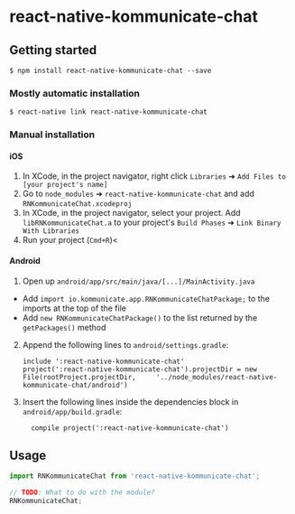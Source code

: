
# react-native-kommunicate-chat

## Getting started

`$ npm install react-native-kommunicate-chat --save`

### Mostly automatic installation

`$ react-native link react-native-kommunicate-chat`

### Manual installation


#### iOS

1. In XCode, in the project navigator, right click `Libraries` ➜ `Add Files to [your project's name]`
2. Go to `node_modules` ➜ `react-native-kommunicate-chat` and add `RNKommunicateChat.xcodeproj`
3. In XCode, in the project navigator, select your project. Add `libRNKommunicateChat.a` to your project's `Build Phases` ➜ `Link Binary With Libraries`
4. Run your project (`Cmd+R`)<

#### Android

1. Open up `android/app/src/main/java/[...]/MainActivity.java`
  - Add `import io.kommunicate.app.RNKommunicateChatPackage;` to the imports at the top of the file
  - Add `new RNKommunicateChatPackage()` to the list returned by the `getPackages()` method
2. Append the following lines to `android/settings.gradle`:
  	```
  	include ':react-native-kommunicate-chat'
  	project(':react-native-kommunicate-chat').projectDir = new File(rootProject.projectDir, 	'../node_modules/react-native-kommunicate-chat/android')
  	```
3. Insert the following lines inside the dependencies block in `android/app/build.gradle`:
  	```
      compile project(':react-native-kommunicate-chat')
  	```


## Usage
```javascript
import RNKommunicateChat from 'react-native-kommunicate-chat';

// TODO: What to do with the module?
RNKommunicateChat;
```
  